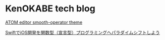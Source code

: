 # KenOKABE tech blog

[ATOM editor smooth-operator theme](/contents/entries/entry20140130/entry.html)


[SwiftでiOS開発を関数型（宣言型）プログラミングへパラダイムシフトしよう](/contents/entries/entry20140611/entry.html)
